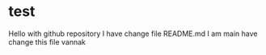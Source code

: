 # test
Hello with github repository
I have change file README.md
I am main have change this file
vannak
